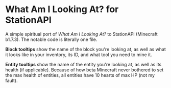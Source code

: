 # What Am I Looking At? for StationAPI

A simple spiritual port of _What Am I Looking At?_ to StationAPI (Minecraft b1.7.3). The notable code is literally one
file.

**Block tooltips** show the name of the block you're looking at, as well as what it looks like in your inventory, its
ID, and what tool you need to mine it.

**Entity tooltips** show the name of the entity you're looking at, as well as its health (if applicable). Because of how
beta Minecraft never bothered to set the max health of entities, all entities have 10 hearts of max HP (not my fault).